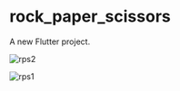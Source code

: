 # rock_paper_scissors

A new Flutter project.




![rps2](https://user-images.githubusercontent.com/114760131/235512970-bf39d44e-1b2e-4cc7-b0d0-0eb523c0ac70.png)

![rps1](https://user-images.githubusercontent.com/114760131/235512968-5cae7719-69a3-4588-966a-707633feb99d.png)
